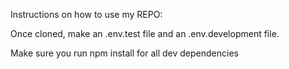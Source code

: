 Instructions on how to use my REPO:

Once cloned, make an .env.test file and an .env.development file. 

Make sure you run npm install for all dev dependencies
